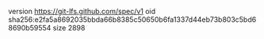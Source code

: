 version https://git-lfs.github.com/spec/v1
oid sha256:e2fa5a8692035bbda66b8385c50650b6fa1337d44eb73b803c5bd68690b59554
size 2898

